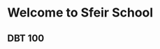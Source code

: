 <!-- .slide: class="first-slide" sfeir-level="1" sfeir-techno="dbt" -->
# **Welcome to Sfeir School**
## **DBT 100**
